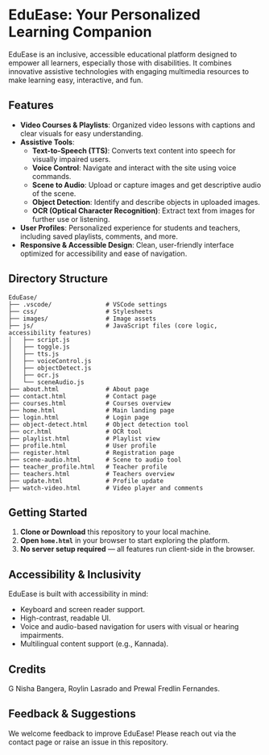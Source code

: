# EduEase: Your Personalized Learning Companion

EduEase is an inclusive, accessible educational platform designed to empower all learners, especially those with disabilities. It combines innovative assistive technologies with engaging multimedia resources to make learning easy, interactive, and fun.

## Features

- **Video Courses & Playlists**: Organized video lessons with captions and clear visuals for easy understanding.
- **Assistive Tools**:
  - **Text-to-Speech (TTS)**: Converts text content into speech for visually impaired users.
  - **Voice Control**: Navigate and interact with the site using voice commands.
  - **Scene to Audio**: Upload or capture images and get descriptive audio of the scene.
  - **Object Detection**: Identify and describe objects in uploaded images.
  - **OCR (Optical Character Recognition)**: Extract text from images for further use or listening.
- **User Profiles**: Personalized experience for students and teachers, including saved playlists, comments, and more.
- **Responsive & Accessible Design**: Clean, user-friendly interface optimized for accessibility and ease of navigation.

## Directory Structure

```
EduEase/
├── .vscode/               # VSCode settings
├── css/                   # Stylesheets
├── images/                # Image assets
├── js/                    # JavaScript files (core logic, accessibility features)
│   ├── script.js
│   ├── toggle.js
│   ├── tts.js
│   ├── voiceControl.js
│   ├── objectDetect.js
│   ├── ocr.js
│   └── sceneAudio.js
├── about.html             # About page
├── contact.html           # Contact page
├── courses.html           # Courses overview
├── home.html              # Main landing page
├── login.html             # Login page
├── object-detect.html     # Object detection tool
├── ocr.html               # OCR tool
├── playlist.html          # Playlist view
├── profile.html           # User profile
├── register.html          # Registration page
├── scene-audio.html       # Scene to audio tool
├── teacher_profile.html   # Teacher profile
├── teachers.html          # Teachers overview
├── update.html            # Profile update
├── watch-video.html       # Video player and comments
```

## Getting Started

1. **Clone or Download** this repository to your local machine.
2. **Open `home.html`** in your browser to start exploring the platform.
3. **No server setup required** — all features run client-side in the browser.

## Accessibility & Inclusivity

EduEase is built with accessibility in mind:
- Keyboard and screen reader support.
- High-contrast, readable UI.
- Voice and audio-based navigation for users with visual or hearing impairments.
- Multilingual content support (e.g., Kannada).

## Credits

G Nisha Bangera, Roylin Lasrado and Prewal Fredlin Fernandes.

## Feedback & Suggestions

We welcome feedback to improve EduEase! Please reach out via the contact page or raise an issue in this repository.
